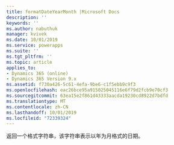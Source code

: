 ```yaml
---
title: formatDateYearMonth |Microsoft Docs
description: ''
keywords: ''
ms.author: nabuthuk
manager: kvivek
ms.date: 10/01/2019
ms.service: powerapps
ms.suite: ''
ms.tgt_pltfrm: ''
ms.topic: article
applies_to:
- Dynamics 365 (online)
- Dynamics 365 Version 9.x
ms.assetid: f730a426-5c61-4efa-9be6-c1f5ebb9c9f3
ms.openlocfilehash: eac26bce95a915025045116e6f79d2fcb9e70cf3
ms.sourcegitcommit: 63ea15e2f861d43333aacda19230cd8922d7bdfd
ms.translationtype: MT
ms.contentlocale: zh-CN
ms.lasthandoff: 10/01/2019
ms.locfileid: "72339324"
---
```

返回一个格式字符串，该字符串表示以年为月格式的日期。
